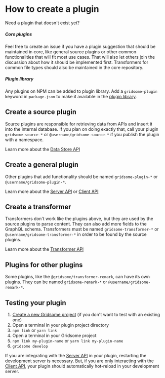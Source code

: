 # How to create a plugin

Need a plugin that doesn't exist yet?

##### Core plugins

Feel free to create an issue if you have a plugin suggestion that should be maintained in core, like general source plugins or other common functionalities that will fit most use cases. That will also let others join the discussion about how it should be implemented first. Transformers for common file types should also be maintained in the core repository.

##### Plugin library

Any plugins on NPM can be added to plugin library. Add a `gridsome-plugin` keyword in `package.json` to make it available in the [plugin library](/plugins).

## Create a source plugin

Source plugins are responsible for retrieving data from APIs and insert it into the internal database. If you plan on doing exactly that, call your plugin `gridsome-source-*` or `@username/gridsome-source-*` if you publish the plugin with a namespace.

Learn more about the [Data Store API](/docs/data-store-api/)

## Create a general plugin

Other plugins that add functionality should be named `gridsome-plugin-*` or `@username/gridsome-plugin-*`.

Learn more about the [Server API](/docs/server-api/) or [Client API](/docs/client-api/)

## Create a transformer

Transformers don't work like the plugins above, but they are used by the source plugins to parse content. They can also add more fields to the GraphQL schema. Transformers must be named `gridsome-transformer-*` or `@username/gridsome-transformer-*` in order to be found by the source plugins.

Learn more about the [Transformer API](/docs/transformer-api/)

## Plugins for other plugins

Some plugins, like the `@gridsome/transformer-remark`, can have its own plugins. They can be named `gridsome-remark-*` or `@username/gridsome-remark-*`.

## Testing your plugin

1. [Create a new Gridsome project](/docs/#2-create-a-gridsome-project) (if you don't want to test with an existing one)
2. Open a terminal in your plugin project directory
3. `npm link` or `yarn link`
4. Open a terminal in your Gridsome project
5. `npm link my-plugin-name` or `yarn link my-plugin-name`
6. `gridsome develop`

If you are integrating with the [Server API](/docs/server-api/) in your plugin, restarting the development server is necessary. But, if you are only interacting with the [Client API](/docs/client-api/), your plugin should automatically hot-reload in your development server.
